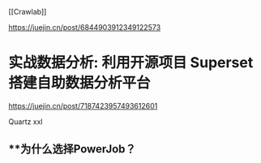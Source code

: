 
[[Crawlab]]


https://juejin.cn/post/6844903912349122573

# 实战数据分析: 利用开源项目 Superset 搭建自助数据分析平台
https://juejin.cn/post/7187423957493612601


Quartz
xxl

## **为什么选择PowerJob？